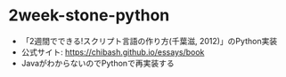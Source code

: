 # 2week-stone-python
- 「2週間でできる!スクリプト言語の作り方(千葉滋, 2012)」のPython実装
- 公式サイト: https://chibash.github.io/essays/book
- JavaがわからないのでPythonで再実装する